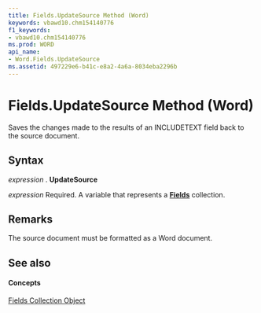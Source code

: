 ```yaml
---
title: Fields.UpdateSource Method (Word)
keywords: vbawd10.chm154140776
f1_keywords:
- vbawd10.chm154140776
ms.prod: WORD
api_name:
- Word.Fields.UpdateSource
ms.assetid: 497229e6-b41c-e8a2-4a6a-8034eba2296b
---
```



# Fields.UpdateSource Method (Word)

Saves the changes made to the results of an INCLUDETEXT field back to the source document.


## Syntax

 _expression_ . **UpdateSource**

 _expression_ Required. A variable that represents a **[Fields](fields-object-word.md)** collection.


## Remarks

The source document must be formatted as a Word document.


## See also


#### Concepts


[Fields Collection Object](fields-object-word.md)


